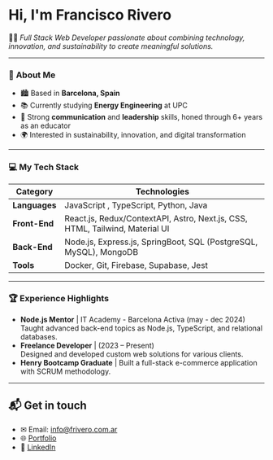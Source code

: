 # Hi, I'm Francisco Rivero

👨‍💻 _Full Stack Web Developer passionate about combining technology, innovation, and sustainability to create meaningful solutions._

---

### 🌟 **About Me**
- 🏙 Based in **Barcelona, Spain** 
- 📚 Currently studying **Energy Engineering** at UPC  
- 🤝 Strong **communication** and **leadership** skills, honed through 6+ years as an educator  
- 🌍 Interested in sustainability, innovation, and digital transformation  
  
---

### 💻 **My Tech Stack**  
| **Category**       | **Technologies**                              |
|---------------------|-----------------------------------------------|
| **Languages**       | JavaScript , TypeScript, Python, Java               |
| **Front-End**       | React.js, Redux/ContextAPI, Astro, Next.js, CSS, HTML, Tailwind, Material UI            |
| **Back-End**        | Node.js, Express.js, SpringBoot, SQL (PostgreSQL, MySQL), MongoDB |
| **Tools**           | Docker, Git, Firebase, Supabase, Jest                 |

---

### 🏆 **Experience Highlights**
- **Node.js Mentor** | IT Academy - Barcelona Activa (may - dec 2024)  
   Taught advanced back-end topics as Node.js, TypeScript, and relational databases.  
- **Freelance Developer** | (2023 – Present)  
   Designed and developed custom web solutions for various clients.  
- **Henry Bootcamp Graduate** | Built a full-stack e-commerce application with SCRUM methodology.  

---

## 📬 **Get in touch**  
- ✉ Email: info@frivero.com.ar  
- 🌐 [Portfolio](http://frivero.com.ar)
- 🔗 [LinkedIn](https://linkedin.com/in/rivero-francisco)
